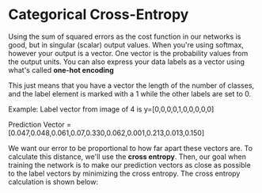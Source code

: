 # Categorical Cross-Entropy

Using the sum of squared errors as the cost function in our networks is good, but in singular (scalar) output values. When you're using
softmax, however your output is a vector. One vector is the probability values from the output units. You can also express your data
labels as a vector using what's called **one-hot encoding**

This just means that you have a vector the length of the number of classes, and the label element is marked with a 1 while the other
labels are set to 0.

Example: Label vector from image of 4 is y=[0,0,0,0,1,0,0,0,0,0]

Prediction Vector = [0.047,0.048,0.061,0.07,0.330,0.062,0.001,0.213,0.013,0.150]

We want our error to be proportional to how far apart these vectors are. To calculate this distance, we'll use the **cross entropy**. Then, our goal when training the network is to make our prediction vectors as close as possible to the label vectors by minimizing the cross entropy. The cross entropy calculation is shown below:
